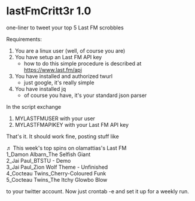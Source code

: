# **lastFmCritt3r 1.0**  
one-liner to tweet your top 5 Last FM scrobbles

Requirements:

1. You are a linux user (well, of course you are)  
2. You have setup an Last FM API key  
   - how to do this simple procedure is described at https://www.last.fm/api  
3. You have installed and authorized twurl  
   - just google, it's really simple  
4. You have installed jq  
   - of course you have, it's your standard json parser  

In the script exchange

1. MYLASTFMUSER with your user
2. MYLASTFMAPIKEY with your Last FM API key

That's it. It should work fine, posting stuff like

♬ This week's top spins on olamattias's Last FM  
1_Damon Albarn_The Selfish Giant  
2_Jai Paul_BTSTU - Demo  
3_Jai Paul_Zion Wolf Theme - Unfinished  
4_Cocteau Twins_Cherry-Coloured Funk  
5_Cocteau Twins_The Itchy Glowbo Blow  

to your twitter account. Now just crontab -e and set it up for a weekly run.

